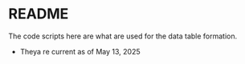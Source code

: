 # README
The code scripts here are what are used for the data table formation.

- Theya re current as of May 13, 2025
